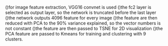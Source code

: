 ()for image feature extraction, VGG16 convnet is used
()the fc2 layer is selected as output layer, so the network is truncated before the last layer
()the network outputs 4096 feature for every image
()the feature are then reduced with PCA to the 90% variance explained, so the vector numbers is not constant
()the feature are then passed to TSNE for 2D visualization
()the PCA feature are passed to Kmeans for training and clustering with 9 clusters.
